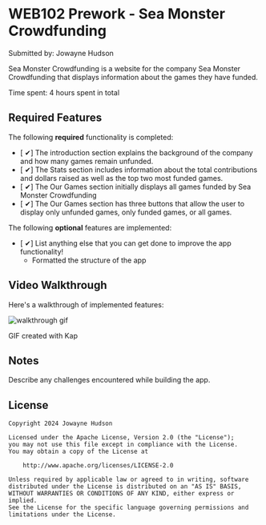# WEB102 Prework - Sea Monster Crowdfunding

Submitted by: Jowayne Hudson

Sea Monster Crowdfunding is a website for the company Sea Monster Crowdfunding that displays information about the games they have funded.

Time spent: 4 hours spent in total

## Required Features

The following **required** functionality is completed:

* [ ✔︎] The introduction section explains the background of the company and how many games remain unfunded.
* [ ✔︎] The Stats section includes information about the total contributions and dollars raised as well as the top two most funded games.
* [ ✔︎] The Our Games section initially displays all games funded by Sea Monster Crowdfunding
* [ ✔︎] The Our Games section has three buttons that allow the user to display only unfunded games, only funded games, or all games.

The following **optional** features are implemented:

* [ ✔︎] List anything else that you can get done to improve the app functionality!
    * Formatted the structure of the app

## Video Walkthrough

Here's a walkthrough of implemented features:

![walkthrough gif](https://github.com/coderjo-727/web102_prework/blob/fffe6bf7ee514ee9c9110b68d369078b5c564fbf/Walkthrough.gif)
<!-- Replace this with whatever GIF tool you used! -->
GIF created with Kap  
<!-- Recommended tools:
[Kap](https://getkap.co/) for macOS
[ScreenToGif](https://www.screentogif.com/) for Windows
[peek](https://github.com/phw/peek) for Linux. -->

## Notes

Describe any challenges encountered while building the app.

## License

    Copyright 2024 Jowayne Hudson

    Licensed under the Apache License, Version 2.0 (the "License");
    you may not use this file except in compliance with the License.
    You may obtain a copy of the License at

        http://www.apache.org/licenses/LICENSE-2.0

    Unless required by applicable law or agreed to in writing, software
    distributed under the License is distributed on an "AS IS" BASIS,
    WITHOUT WARRANTIES OR CONDITIONS OF ANY KIND, either express or implied.
    See the License for the specific language governing permissions and
    limitations under the License.
